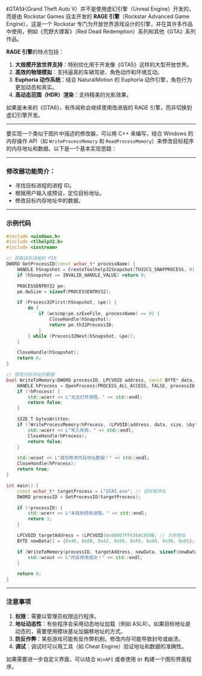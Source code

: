 
《GTA5》（Grand Theft Auto V）并不是使用虚幻引擎（Unreal Engine）开发的，而是由 Rockstar Games 自主开发的 **RAGE 引擎**（Rockstar Advanced Game Engine）。这是一个 Rockstar 专门为开放世界游戏设计的引擎，并在其许多作品中使用，例如《荒野大镖客》（Red Dead Redemption）系列和其他《GTA》系列作品。

**RAGE 引擎**的特点包括：

1. **大规模开放世界支持**：特别优化用于开发像《GTA5》这样的大型开放世界。
2. **高效的物理模拟**：支持逼真的车辆驾驶、角色动作和环境互动。
3. **Euphoria 动作系统**：结合 NaturalMotion 的 Euphoria 动作引擎，角色行为更加动态和真实。
4. **高动态范围（HDR）渲染**：支持精美的光影效果。

如果是未来的《GTA6》，有传闻称会继续使用改进版的 RAGE 引擎，而非切换到虚幻引擎开发。

---

要实现一个类似于图片中描述的修改器，可以用 C++ 来编写，结合 Windows 的内存操作 API（如 `WriteProcessMemory` 和 `ReadProcessMemory`）来修改目标程序的内存地址和数据。以下是一个基本实现思路：

---

### 修改器功能简介：
- 寻找目标进程的进程 ID。
- 根据用户输入或预设，定位目标地址。
- 修改目标内存地址中的数据。

---

### 示例代码
```cpp
#include <windows.h>
#include <tlhelp32.h>
#include <iostream>

// 获取目标进程的 PID
DWORD GetProcessID(const wchar_t* processName) {
    HANDLE hSnapshot = CreateToolhelp32Snapshot(TH32CS_SNAPPROCESS, 0);
    if (hSnapshot == INVALID_HANDLE_VALUE) return 0;

    PROCESSENTRY32 pe;
    pe.dwSize = sizeof(PROCESSENTRY32);

    if (Process32First(hSnapshot, &pe)) {
        do {
            if (wcscmp(pe.szExeFile, processName) == 0) {
                CloseHandle(hSnapshot);
                return pe.th32ProcessID;
            }
        } while (Process32Next(hSnapshot, &pe));
    }

    CloseHandle(hSnapshot);
    return 0;
}

// 修改内存地址的数据
bool WriteToMemory(DWORD processID, LPCVOID address, const BYTE* data, SIZE_T size) {
    HANDLE hProcess = OpenProcess(PROCESS_ALL_ACCESS, FALSE, processID);
    if (!hProcess) {
        std::wcerr << L"无法打开进程。" << std::endl;
        return false;
    }

    SIZE_T bytesWritten;
    if (!WriteProcessMemory(hProcess, (LPVOID)address, data, size, &bytesWritten)) {
        std::wcerr << L"写入失败。" << std::endl;
        CloseHandle(hProcess);
        return false;
    }

    std::wcout << L"成功修改内存地址数据！" << std::endl;
    CloseHandle(hProcess);
    return true;
}

int main() {
    const wchar_t* targetProcess = L"GTA5.exe"; // 目标程序名
    DWORD processID = GetProcessID(targetProcess);

    if (!processID) {
        std::wcerr << L"未找到目标进程。" << std::endl;
        return 1;
    }

    LPCVOID targetAddress = (LPCVOID)0x00007FF636AC859B; // 示例地址
    BYTE newData[] = {0x48, 0x8B, 0x42, 0x08, 0xF6, 0x40, 0x38, 0x01}; // 示例新数据

    if (WriteToMemory(processID, targetAddress, newData, sizeof(newData))) {
        std::wcout << L"内存修改成功！" << std::endl;
    }

    return 0;
}
```

---

### 注意事项
1. **权限**：需要以管理员权限运行程序。
2. **地址动态性**：有些程序会采用动态地址加载（例如 ASLR）。如果目标地址是动态的，需要使用模块基址加偏移地址的方式。
3. **防反作弊**：某些游戏可能有反作弊机制，修改内存可能导致封号或崩溃。
4. **调试**：调试时可以用工具（如 Cheat Engine）验证地址和数据的准确性。

如果需要进一步自定义界面，可以结合 `WinAPI` 或者使用 `Qt` 构建一个图形界面程序。

